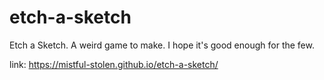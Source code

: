 # etch-a-sketch
Etch a Sketch. A weird game to make. I hope it's good enough for the few.

link: https://mistful-stolen.github.io/etch-a-sketch/
